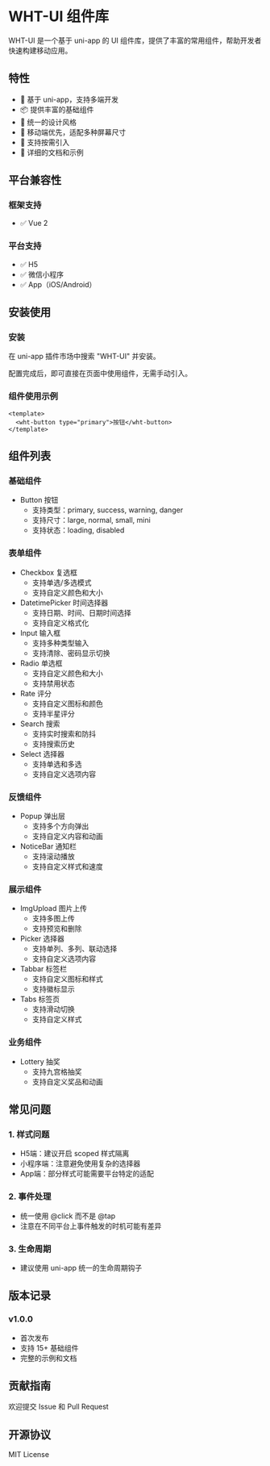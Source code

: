 # WHT-UI 组件库

WHT-UI 是一个基于 uni-app 的 UI 组件库，提供了丰富的常用组件，帮助开发者快速构建移动应用。

## 特性

- 🚀 基于 uni-app，支持多端开发
- 📦 提供丰富的基础组件
- 🎨 统一的设计风格
- 📱 移动端优先，适配多种屏幕尺寸
- 🔧 支持按需引入
- 📖 详细的文档和示例

## 平台兼容性

### 框架支持
- ✅ Vue 2

### 平台支持
- ✅ H5
- ✅ 微信小程序
- ✅ App（iOS/Android）

## 安装使用

### 安装

在 uni-app 插件市场中搜索 "WHT-UI" 并安装。


配置完成后，即可直接在页面中使用组件，无需手动引入。

### 组件使用示例

```vue
<template>
  <wht-button type="primary">按钮</wht-button>
</template>
```

## 组件列表

### 基础组件
- Button 按钮
  - 支持类型：primary, success, warning, danger
  - 支持尺寸：large, normal, small, mini
  - 支持状态：loading, disabled

### 表单组件
- Checkbox 复选框
  - 支持单选/多选模式
  - 支持自定义颜色和大小
- DatetimePicker 时间选择器
  - 支持日期、时间、日期时间选择
  - 支持自定义格式化
- Input 输入框
  - 支持多种类型输入
  - 支持清除、密码显示切换
- Radio 单选框
  - 支持自定义颜色和大小
  - 支持禁用状态
- Rate 评分
  - 支持自定义图标和颜色
  - 支持半星评分
- Search 搜索
  - 支持实时搜索和防抖
  - 支持搜索历史
- Select 选择器
  - 支持单选和多选
  - 支持自定义选项内容

### 反馈组件
- Popup 弹出层
  - 支持多个方向弹出
  - 支持自定义内容和动画
- NoticeBar 通知栏
  - 支持滚动播放
  - 支持自定义样式和速度

### 展示组件
- ImgUpload 图片上传
  - 支持多图上传
  - 支持预览和删除
- Picker 选择器
  - 支持单列、多列、联动选择
  - 支持自定义选项内容
- Tabbar 标签栏
  - 支持自定义图标和样式
  - 支持徽标显示
- Tabs 标签页
  - 支持滑动切换
  - 支持自定义样式

### 业务组件
- Lottery 抽奖
  - 支持九宫格抽奖
  - 支持自定义奖品和动画

## 常见问题

### 1. 样式问题
- H5端：建议开启 scoped 样式隔离
- 小程序端：注意避免使用复杂的选择器
- App端：部分样式可能需要平台特定的适配

### 2. 事件处理
- 统一使用 @click 而不是 @tap
- 注意在不同平台上事件触发的时机可能有差异

### 3. 生命周期
- 建议使用 uni-app 统一的生命周期钩子

## 版本记录

### v1.0.0
- 首次发布
- 支持 15+ 基础组件
- 完整的示例和文档

## 贡献指南

欢迎提交 Issue 和 Pull Request

## 开源协议

MIT License